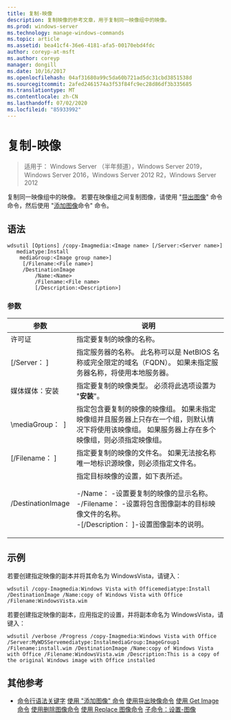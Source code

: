 ```yaml
---
title: 复制-映像
description: 复制映像的参考文章，用于复制同一映像组中的映像。
ms.prod: windows-server
ms.technology: manage-windows-commands
ms.topic: article
ms.assetid: bea41cf4-36e6-4181-afa5-00170ebd4fdc
author: coreyp-at-msft
ms.author: coreyp
manager: dongill
ms.date: 10/16/2017
ms.openlocfilehash: 04af31680a99c5da60b721ad5dc31cbd3851538d
ms.sourcegitcommit: 2afed2461574a3f53f84fc9ec28d86df3b335685
ms.translationtype: MT
ms.contentlocale: zh-CN
ms.lasthandoff: 07/02/2020
ms.locfileid: "85933992"
---
```

# <a name="copy-image"></a>复制-映像

> 适用于： Windows Server （半年频道），Windows Server 2019，Windows Server 2016，Windows Server 2012 R2，Windows Server 2012

复制同一映像组中的映像。 若要在映像组之间复制图像，请使用 "[导出图像](using-the-export-image-command.md)" 命令命令，然后使用 "[添加图像](using-the-add-image-command.md)命令" 命令。

## <a name="syntax"></a>语法
```
wdsutil [Options] /copy-Imagmedia:<Image name> [/Server:<Server name>]
   mediatype:Install
    mediaGroup:<Image group name>]
     [/Filename:<File name>]
     /DestinationImage
         /Name:<Name>
         /Filename:<File name>
         [/Description:<Description>]
```
### <a name="parameters"></a>参数
|参数|说明|
|-------|--------|
许可证<Image name>|指定要复制的映像的名称。|
|[/Server： <Server name> ]|指定服务器的名称。 此名称可以是 NetBIOS 名称或完全限定的域名（FQDN）。 如果未指定服务器名称，将使用本地服务器。|
媒体媒体：安装|指定要复制的映像类型。 必须将此选项设置为 "**安装**"。|
|\mediaGroup： <Image group name> ]|指定包含要复制的映像的映像组。 如果未指定映像组并且服务器上只存在一个组，则默认情况下将使用该映像组。 如果服务器上存在多个映像组，则必须指定映像组。|
|[/Filename： <Filename> ]|指定要复制的映像的文件名。 如果无法按名称唯一地标识源映像，则必须指定文件名。|
|/DestinationImage|指定目标映像的设置，如下表所述。<p>-/Name： <Name> -设置要复制的映像的显示名称。<br />-/Filename： <Filename> -设置将包含图像副本的目标映像文件的名称。<br />-[/Description： <Description>]-设置图像副本的说明。|
## <a name="examples"></a>示例
若要创建指定映像的副本并将其命名为 WindowsVista，请键入：
```
wdsutil /copy-Imagmedia:Windows Vista with Officemediatype:Install /DestinationImage /Name:copy of Windows Vista with Office /Filename:WindowsVista.wim
```
若要创建指定映像的副本，应用指定的设置，并将副本命名为 WindowsVista，请键入：
```
wdsutil /verbose /Progress /copy-Imagmedia:Windows Vista with Office /Server:MyWDSServemediatype:InstalmediaGroup:ImageGroup1
/Filename:install.wim /DestinationImage /Name:copy of Windows Vista with Office /Filename:WindowsVista.wim /Description:This is a copy of the original Windows image with Office installed
```
## <a name="additional-references"></a>其他参考
- [命令行语法关键字](command-line-syntax-key.md) 
[使用 "添加图像" 命令](using-the-add-image-command.md) 
[使用导出映像命令](using-the-export-image-command.md) 
[使用 Get Image 命令](using-the-get-image-command.md) 
[使用删除图像命令](using-the-remove-image-command.md) 
[使用 Replace 图像命令](using-the-replace-image-command.md) 
[子命令：设置-图像](subcommand-set-image.md)
